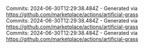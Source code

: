 Commits: 2024-06-30T12:29:38.484Z - Generated via https://github.com/marketplace/actions/artificial-grass
<br>
Commits: 2024-06-30T12:29:38.484Z - Generated via https://github.com/marketplace/actions/artificial-grass
<br>
Commits: 2024-06-30T12:29:38.484Z - Generated via https://github.com/marketplace/actions/artificial-grass
<br>
